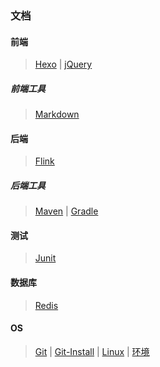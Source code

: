 ### 文档

#### 前端
>[Hexo](fore-end/HexoBlog.md)	|
>[jQuery](fore-end/jQuery.md)

##### 前端工具
>[Markdown](fore-end/tools/Markdown.md)

#### 后端
>[Flink](back-end/Flink.md)

##### 后端工具
>[Maven](back-end/tools/Maven.md)	|
>[Gradle](back-end/tools/Gradle.md)

#### 测试
>[Junit](testing/Junit.md)

#### 数据库
>[Redis](database/Redis.md)

#### OS
>[Git](os/Git.md)	|
>[Git-Install](os/Git-Install.md)	|
>[Linux](os/Linux.md)	|
>[环境](os/Environment.md)